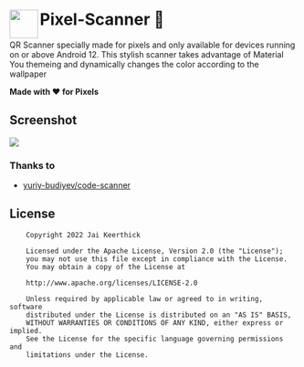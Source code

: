 # Pixel-Scanner 🚀 <img align="left" width="50px" src="https://github.com/jaikeerthick/Pixel-Scanner/blob/master/app/src/main/ic_launcher-playstore.png" />

QR Scanner specially made for pixels and only available for devices running on or above Android 12. This stylish scanner takes advantage of Material You themeing and dynamically changes the
color according to the wallpaper

<b>Made with ❤ for Pixels</b>

##  Screenshot

<img src="https://github.com/jaikeerthick/Pixel-Scanner/blob/master/app/src/main/res/drawable/screenshot-wxy.png">

### Thanks to
- [ yuriy-budiyev/code-scanner ](https://github.com/yuriy-budiyev/code-scanner) 

## License

```
    Copyright 2022 Jai Keerthick

    Licensed under the Apache License, Version 2.0 (the "License");
    you may not use this file except in compliance with the License.
    You may obtain a copy of the License at

    http://www.apache.org/licenses/LICENSE-2.0

    Unless required by applicable law or agreed to in writing, software
    distributed under the License is distributed on an "AS IS" BASIS,
    WITHOUT WARRANTIES OR CONDITIONS OF ANY KIND, either express or implied.
    See the License for the specific language governing permissions and
    limitations under the License.
```
